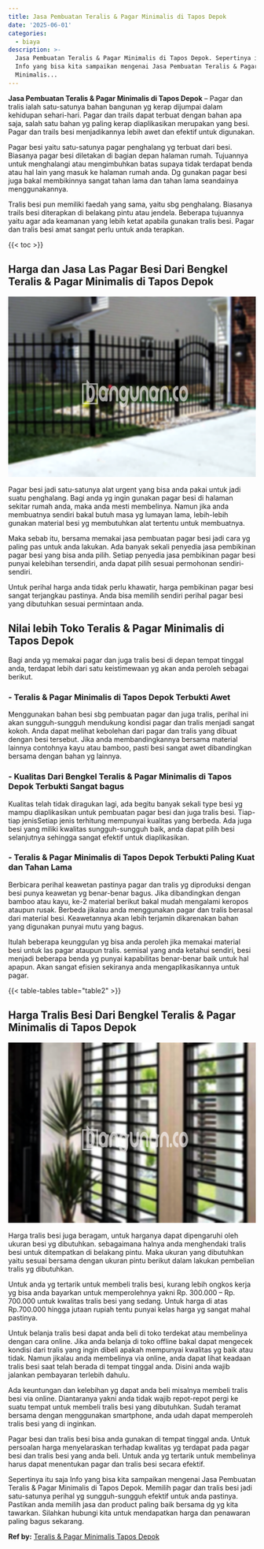 ```yaml
---
title: Jasa Pembuatan Teralis & Pagar Minimalis di Tapos Depok
date: '2025-06-01'
categories:
  - biaya
description: >-
  Jasa Pembuatan Teralis & Pagar Minimalis di Tapos Depok. Sepertinya itu saja
  Info yang bisa kita sampaikan mengenai Jasa Pembuatan Teralis & Pagar
  Minimalis...
---
```


**Jasa Pembuatan Teralis & Pagar Minimalis di Tapos Depok** – Pagar dan tralis ialah satu-satunya bahan bangunan yg kerap dijumpai dalam kehidupan sehari-hari. Pagar dan trails dapat terbuat dengan bahan apa saja, salah satu bahan yg paling kerap diaplikasikan merupakan yang besi. Pagar dan trails besi menjadikannya lebih awet dan efektif untuk digunakan.

Pagar besi yaitu satu-satunya pagar penghalang yg terbuat dari besi. Biasanya pagar besi diletakan di bagian depan halaman rumah. Tujuannya untuk menghalangi atau mengimbuhkan batas supaya tidak terdapat benda atau hal lain yang masuk ke halaman rumah anda. Dg gunakan pagar besi juga bakal membikinnya sangat tahan lama dan tahan lama seandainya menggunakannya.

Tralis besi pun memiliki faedah yang sama, yaitu sbg penghalang. Biasanya trails besi diterapkan di belakang pintu atau jendela. Beberapa tujuannya yaitu agar ada keamanan yang lebih ketat apabila gunakan tralis besi. Pagar dan tralis besi amat sangat perlu untuk anda terapkan.

{{< toc >}}

## Harga dan Jasa Las Pagar Besi Dari Bengkel Teralis & Pagar Minimalis di Tapos Depok

![Jasa Pembuatan Teralis & Pagar Minimalis di Tapos Depok](/images/pagar-minimalis-murah-67.png)

Pagar besi jadi satu-satunya alat urgent yang bisa anda pakai untuk jadi suatu penghalang. Bagi anda yg ingin gunakan pagar besi di halaman sekitar rumah anda, maka anda mesti membelinya. Namun jika anda membuatnya sendiri bakal butuh masa yg lumayan lama, lebih-lebih gunakan material besi yg membutuhkan alat tertentu untuk membuatnya.

Maka sebab itu, bersama memakai jasa pembuatan pagar besi jadi cara yg paling pas untuk anda lakukan. Ada banyak sekali penyedia jasa pembikinan pagar besi yang bisa anda pilih. Setiap penyedia jasa pembikinan pagar besi punyai kelebihan tersendiri, anda dapat pilih sesuai permohonan sendiri-sendiri.

Untuk perihal harga anda tidak perlu khawatir, harga pembikinan pagar besi sangat terjangkau pastinya. Anda bisa memilih sendiri perihal pagar besi yang dibutuhkan sesuai permintaan anda.

## Nilai lebih Toko Teralis & Pagar Minimalis di Tapos Depok

Bagi anda yg memakai pagar dan juga tralis besi di depan tempat tinggal anda, terdapat lebih dari satu keistimewaan yg akan anda peroleh sebagai berikut.

### \- Teralis & Pagar Minimalis di Tapos Depok Terbukti Awet

Menggunakan bahan besi sbg pembuatan pagar dan juga tralis, perihal ini akan sungguh-sungguh mendukung kondisi pagar dan tralis menjadi sangat kokoh. Anda dapat melihat kebolehan dari pagar dan tralis yang dibuat dengan besi tersebut. Jika anda membandingkannya bersama material lainnya contohnya kayu atau bamboo, pasti besi sangat awet dibandingkan bersama dengan bahan yg lainnya.

### \- Kualitas Dari Bengkel Teralis & Pagar Minimalis di Tapos Depok Terbukti Sangat bagus

Kualitas telah tidak diragukan lagi, ada begitu banyak sekali type besi yg mampu diaplikasikan untuk pembuatan pagar besi dan juga tralis besi. Tiap-tiap jenisSetiap jenis terhitung mempunyai kualitas yang berbeda. Ada juga besi yang miliki kwalitas sungguh-sungguh baik, anda dapat pilih besi selanjutnya sehingga sangat efektif untuk diaplikasikan.

### \- Teralis & Pagar Minimalis di Tapos Depok Terbukti Paling Kuat dan Tahan Lama

Berbicara perihal keawetan pastinya pagar dan tralis yg diproduksi dengan besi punya keawetan yg benar-benar bagus. Jika dibandingkan dengan bamboo atau kayu, ke-2 material berikut bakal mudah mengalami keropos ataupun rusak. Berbeda jikalau anda menggunakan pagar dan tralis berasal dari material besi. Keawetannya akan lebih terjamin dikarenakan bahan yang digunakan punyai mutu yang bagus.

Itulah beberapa keunggulan yg bisa anda peroleh jika memakai material besi untuk las pagar ataupun tralis. semisal yang anda ketahui sendiri, besi menjadi beberapa benda yg punyai kapabilitas benar-benar baik untuk hal apapun. Akan sangat efisien sekiranya anda mengaplikasikannya untuk pagar.

{{< table-tables table="table2" >}}

## Harga Tralis Besi Dari Bengkel Teralis & Pagar Minimalis di Tapos Depok

![Jasa Pembuatan Teralis & Pagar Minimalis di Tapos Depok](/images/teralis-minimalis-murah-24.png)

Harga tralis besi juga beragam, untuk harganya dapat dipengaruhi oleh ukuran besi yg dibutuhkan. sebagaimana halnya anda menghendaki tralis besi untuk ditempatkan di belakang pintu. Maka ukuran yang dibutuhkan yaitu sesuai bersama dengan ukuran pintu berikut dalam lakukan pembelian tralis yg dibutuhkan.

Untuk anda yg tertarik untuk membeli tralis besi, kurang lebih ongkos kerja yg bisa anda bayarkan untuk memperolehnya yakni Rp. 300.000 – Rp. 700.000 untuk kwalitas tralis besi yang sedang. Untuk harga di atas Rp.700.000 hingga jutaan rupiah tentu punyai kelas harga yg sangat mahal pastinya.

Untuk belanja tralis besi dapat anda beli di toko terdekat atau membelinya dengan cara online. Jika anda belanja di toko offline bakal dapat mengecek kondisi dari tralis yang ingin dibeli apakah mempunyai kwalitas yg baik atau tidak. Namun jikalau anda membelinya via online, anda dapat lihat keadaan tralis besi saat telah berada di tempat tinggal anda. Disini anda wajib jalankan pembayaran terlebih dahulu.

Ada keuntungan dan kelebihan yg dapat anda beli misalnya membeli tralis besi via online. Diantaranya yakni anda tidak wajib repot-repot pergi ke suatu tempat untuk membeli tralis besi yang dibutuhkan. Sudah teramat bersama dengan menggunakan smartphone, anda udah dapat memperoleh tralis besi yang di inginkan.

Pagar besi dan tralis besi bisa anda gunakan di tempat tinggal anda. Untuk persoalan harga menyelaraskan terhadap kwalitas yg terdapat pada pagar besi dan tralis besi yang anda beli. Untuk anda yg tertarik untuk membelinya harus dapat menentukan pagar dan tralis besi secara efektif.

Sepertinya itu saja Info yang bisa kita sampaikan mengenai Jasa Pembuatan Teralis & Pagar Minimalis di Tapos Depok. Memilih pagar dan tralis besi jadi satu-satunya perihal yg sungguh-sungguh efektif untuk anda pastinya. Pastikan anda memilih jasa dan product paling baik bersama dg yg kita tawarkan. Silahkan hubungi kita untuk mendapatkan harga dan penawaran paling bagus sekarang.

**Ref by:** [Teralis & Pagar Minimalis Tapos Depok](https://id.wikipedia.org/wiki/Teralis)
